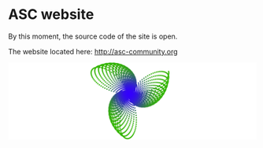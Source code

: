 # ASC website

By this moment, the source code of the site is open. 

The website located here: http://asc-community.org

![logo](https://github.com/Angourisoft/asc-community/blob/master/githublogo.png)

